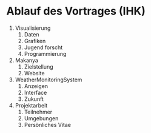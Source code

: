 # Ablauf des Vortrages (IHK)

1. Visualisierung
    1. Daten
    1. Grafiken
    1. Jugend forscht
    1. Programmierung
1. Makanya
    1. Zielstellung
    1. Website
1. WeatherMonitoringSystem
    1. Anzeigen
    1. Interface
    1. Zukunft
1. Projektarbeit
    1. Teilnehmer
    1. Umgebungen
    1. Persönliches Vitae
